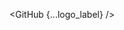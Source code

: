 <script lang="ts">
  import { GitHub } from 'svelte-shields'
  import type { GitHubVersionPropsType } from 'svelte-shields';
  const logo_label: GitHubVersionPropsType = {
    user: 'sveltejs',
    repo: 'svelte',
    logo: 'svelte',
    label: 'SVELTE'
  }
</script>

<GitHub {...logo_label} />